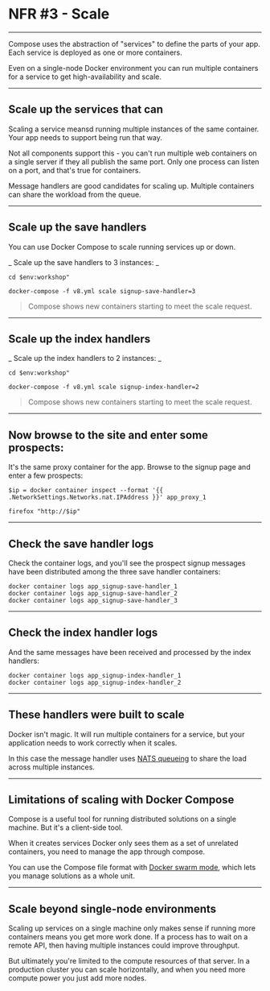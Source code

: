 # NFR #3 - Scale

---

Compose uses the abstraction of "services" to define the parts of your app. Each service is deployed as one or more containers.

Even on a single-node Docker environment you can run multiple containers for a service to get high-availability and scale.

---

## Scale up the services that can

Scaling a service meansd running multiple instances of the same container. Your app needs to support being run that way.

Not all components support this - you can't run multiple web containers on a single server if they all publish the same port. Only one process can listen on a port, and that's true for containers.

Message handlers are good candidates for scaling up. Multiple containers can share the workload from the queue.

---

## Scale up the save handlers

You can use Docker Compose to scale running services up or down.

_ Scale up the save handlers to 3 instances: _

```
cd $env:workshop"

docker-compose -f v8.yml scale signup-save-handler=3
```

> Compose shows new containers starting to meet the scale request.

---

## Scale up the index handlers

_ Scale up the index handlers to 2 instances: _

```
cd $env:workshop"

docker-compose -f v8.yml scale signup-index-handler=2
```

> Compose shows new containers starting to meet the scale request.

---

##  Now browse to the site and enter some prospects:

It's the same proxy container for the app. Browse to the signup page and enter a few prospects:

```
$ip = docker container inspect --format '{{ .NetworkSettings.Networks.nat.IPAddress }}' app_proxy_1

firefox "http://$ip"
```

---

## Check the save handler logs

Check the container logs, and you'll see the prospect signup messages have been distributed among the three save handler containers:

```
docker container logs app_signup-save-handler_1
docker container logs app_signup-save-handler_2
docker container logs app_signup-save-handler_3
```

---

## Check the index handler logs

And the same messages have been received and processed by the index handlers:

```
docker container logs app_signup-index-handler_1
docker container logs app_signup-index-handler_2
```

---

## These handlers were built to scale

Docker isn't magic. It will run multiple containers for a service, but your application needs to work correctly when it scales. 

In this case the message handler uses [NATS queueing](http://nats.io/documentation/concepts/nats-queueing/) to share the load across multiple instances.

---

## Limitations of scaling with Docker Compose

Compose is a useful tool for running distributed solutions on a single machine. But it's a client-side tool.

When it creates services Docker only sees them as a set of unrelated containers, you need to manage the app through compose. 

You can use the Compose file format with [Docker swarm mode](https://docs.docker.com/engine/swarm/), which lets you manage solutions as a whole unit.

---

## Scale beyond single-node environments

Scaling up services on a single machine only makes sense if running more containers means you get more work done. If a process has to wait on a remote API, then having multiple instances could improve throughput.

But ultimately you're limited to the compute resources of that server. In a production cluster you can scale horizontally, and when you need more compute power you just add more nodes.
